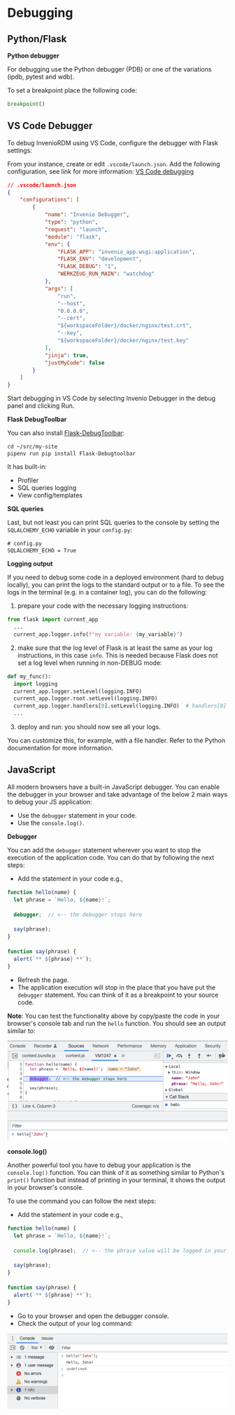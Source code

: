 # Debugging

## Python/Flask
**Python debugger**

For debugging use the Python debugger (PDB) or one of the variations (ipdb, pytest and wdb).

To set a breakpoint place the following code:

```python
breakpoint()
```

## VS Code Debugger

To debug InvenioRDM using VS Code, configure the debugger with Flask settings:

From your instance, create or edit `.vscode/launch.json`.
Add the following configuration, see link for more information: [VS Code debugging](https://code.visualstudio.com/docs/python/debugging)

```json
// .vscode/launch.json
{
    "configurations": [
        {
            "name": "Invenio Debugger",
            "type": "python",
            "request": "launch",
            "module": "flask",
            "env": {
                "FLASK_APP": "invenio_app.wsgi:application",
                "FLASK_ENV": "development",
                "FLASK_DEBUG": "1",
                "WERKZEUG_RUN_MAIN": "watchdog"
            },
            "args": [
                "run",
                "--host",
                "0.0.0.0",
                "--cert",
                "${workspaceFolder}/docker/nginx/test.crt",
                "--key",
                "${workspaceFolder}/docker/nginx/test.key"
            ],
            "jinja": true,
            "justMyCode": false
        }
    ]
}
```

Start debugging in VS Code by selecting Invenio Debugger in the debug panel and clicking Run.

**Flask DebugToolbar**

You can also install [Flask-DebugToolbar](https://flask-debugtoolbar.readthedocs.io/en/latest/):

```shell
cd ~/src/my-site
pipenv run pip install Flask-Debugtoolbar
```

It has built-in:

- Profiler
- SQL queries logging
- View config/templates

**SQL queries**

Last, but not least you can print SQL queries to the console by setting the `SQLALCHEMY_ECHO` variable in your ``config.py``:

```shell
# config.py
SQLALCHEMY_ECHO = True
```

**Logging output**

If you need to debug some code in a deployed environment (hard to debug locally), you can print the logs to
the standard output or to a file.
To see the logs in the terminal (e.g. in a container log), you can do the following:

1. prepare your code with the necessary logging instructions:
```python
from flask import current_app
  ...
  current_app.logger.info(f"my variable: {my_variable}")
```
2. make sure that the log level of Flask is at least the same as your log instructions, in this case `info`.
This is needed because Flask does not set a log level when running in non-DEBUG mode:
```python
def my_func():
  import logging
  current_app.logger.setLevel(logging.INFO)
  current_app.logger.root.setLevel(logging.INFO)
  current_app.logger.handlers[0].setLevel(logging.INFO)  # handlers[0] is normally the stdout handler
  ...
```
3. deploy and run: you should now see all your logs.

You can customize this, for example, with a file handler. Refer to the Python documentation for more information.

## JavaScript

All modern browsers have a built-in JavaScript debugger. You can enable the debugger in your browser and take advantage of the below 2 main ways to debug your JS application:

- Use the `debugger` statement in your code.
- Use the `console.log()`.

**Debugger**

You can add the `debugger` statement wherever you want to stop the execution of the application code. You can do that by following the next steps:

- Add the statement in your code e.g.,

```javascript
function hello(name) {
  let phrase = `Hello, ${name}!`;

  debugger;  // <-- the debugger stops here

  say(phrase);
}

function say(phrase) {
  alert(`** ${phrase} **`);
}
```

- Refresh the page.
- The application execution will stop in the place that you have put the `debugger` statement. You can think of it as a breakpoint to your source code.

**Note**: You can test the functionality above by copy/paste the code in your browser's console tab and run the `hello` function. You should see an output similar to:

![Browser debugger output](./img/debugger_output.png)


**console.log()**

Another powerful tool you have to debug your application is the `console.log()` function. You can think of it as something similar to Python's `print()` function but instead of printing in your terminal, it shows the output in your browser's console.

To use the command you can follow the next steps:
- Add the statement in your code e.g.,

```javascript
function hello(name) {
  let phrase = `Hello, ${name}!`;

  console.log(phrase);  // <-- the phrase value will be logged in your browser's console

  say(phrase);
}

function say(phrase) {
  alert(`** ${phrase} **`);
}
```

- Go to your browser and open the debugger console.
- Check the output of your log command:

![Browser console log output](./img/console_log_output.png)
